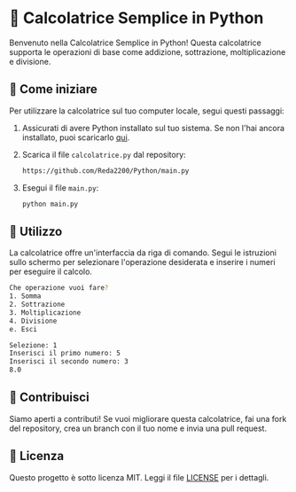 # 🧮 Calcolatrice Semplice in Python

Benvenuto nella Calcolatrice Semplice in Python! Questa calcolatrice supporta le operazioni di base come addizione, sottrazione, moltiplicazione e divisione.

## 🚀 Come iniziare

Per utilizzare la calcolatrice sul tuo computer locale, segui questi passaggi:

1. Assicurati di avere Python installato sul tuo sistema. Se non l'hai ancora installato, puoi scaricarlo [qui](https://www.python.org/).

2. Scarica il file `calcolatrice.py` dal repository:

    ```bash
    https://github.com/Reda2200/Python/main.py
    ```

3. Esegui il file `main.py`:

    ```bash
    python main.py
    ```

## 📝 Utilizzo

La calcolatrice offre un'interfaccia da riga di comando. Segui le istruzioni sullo schermo per selezionare l'operazione desiderata e inserire i numeri per eseguire il calcolo.

```bash
Che operazione vuoi fare?
1. Somma
2. Sottrazione
3. Moltiplicazione
4. Divisione
e. Esci

Selezione: 1
Inserisci il primo numero: 5
Inserisci il secondo numero: 3
8.0
```

## 🤝 Contribuisci

Siamo aperti a contributi! Se vuoi migliorare questa calcolatrice, fai una fork del repository, crea un branch con il tuo nome e invia una pull request.

## 📄 Licenza

Questo progetto è sotto licenza MIT. Leggi il file [LICENSE](LICENSE) per i dettagli.
